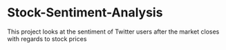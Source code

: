 # Stock-Sentiment-Analysis
This project looks at the sentiment of Twitter users after the market closes with regards to stock prices 
